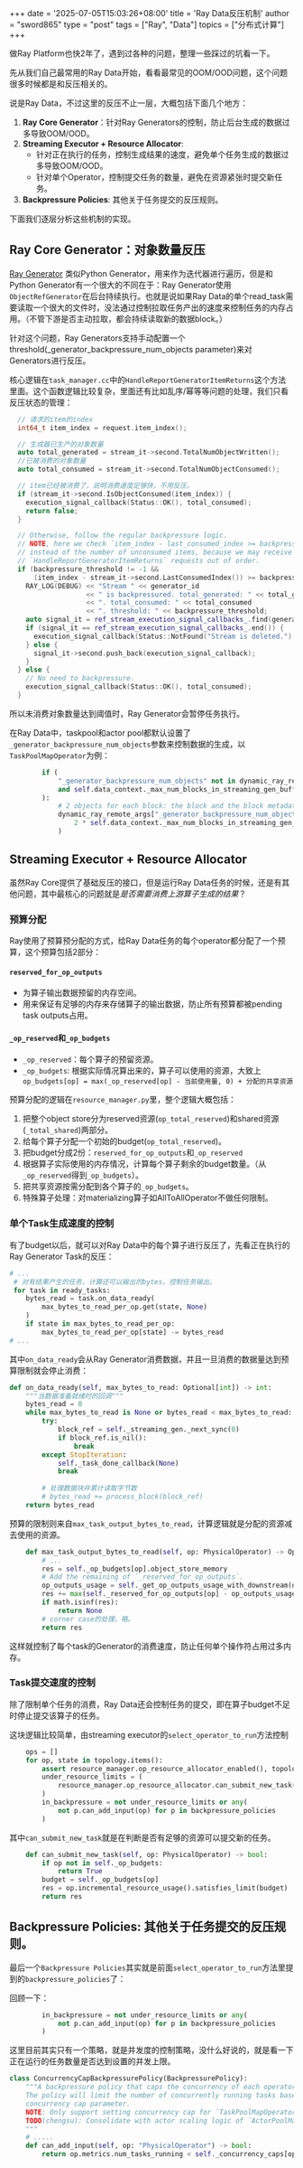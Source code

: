 +++
date = '2025-07-05T15:03:26+08:00'
title = 'Ray Data反压机制'
author = "sword865"
type = "post"
tags = ["Ray", "Data"]
topics = ["分布式计算"]
+++

做Ray Platform也快2年了，遇到过各种的问题，整理一些踩过的坑看一下。

先从我们自己最常用的Ray Data开始，看看最常见的OOM/OOD问题，这个问题很多时候都是和反压相关的。

说是Ray Data，不过这里的反压不止一层，大概包括下面几个地方：

1. **Ray Core Generator**：针对Ray Generators的控制，防止后台生成的数据过多导致OOM/OOD。
2. **Streaming Executor + Resource Allocator**:
    * 针对正在执行的任务，控制生成结果的速度，避免单个任务生成的数据过多导致OOM/OOD。
    * 针对单个Operator，控制提交任务的数量，避免在资源紧张时提交新任务。
3. **Backpressure Policies**: 其他关于任务提交的反压规则。

下面我们逐层分析这些机制的实现。

## Ray Core Generator：对象数量反压

[Ray Generator](https://docs.ray.io/en/latest/ray-core/ray-generator.html) 类似Python Generator，用来作为迭代器进行遍历，但是和Python Generator有一个很大的不同在于：Ray Generator使用`ObjectRefGenerator`在后台持续执行。也就是说如果Ray Data的单个read_task需要读取一个很大的文件时，没法通过控制拉取任务产出的速度来控制任务的内存占用。（不管下游是否主动拉取，都会持续读取新的数据block。）

针对这个问题，Ray Generators支持手动配置一个threshold(_generator_backpressure_num_objects parameter)来对Generators进行反压。

核心逻辑在`task_manager.cc`中的`HandleReportGeneratorItemReturns`这个方法里面。这个函数逻辑比较复杂，里面还有比如乱序/幂等等问题的处理，我们只看反压状态的管理：

```cpp
  // 请求的item的index
  int64_t item_index = request.item_index();

  // 生成器已生产的对象数量
  auto total_generated = stream_it->second.TotalNumObjectWritten();
  //已被消费的对象数量  
  auto total_consumed = stream_it->second.TotalNumObjectConsumed();

  // item已经被消费了，说明消费速度足够快，不用反压。
  if (stream_it->second.IsObjectConsumed(item_index)) {
    execution_signal_callback(Status::OK(), total_consumed);
    return false;
  }

  // Otherwise, follow the regular backpressure logic.
  // NOTE, here we check `item_index - last_consumed_index >= backpressure_threshold`,
  // instead of the number of unconsumed items, because we may receive the
  // `HandleReportGeneratorItemReturns` requests out of order.
  if (backpressure_threshold != -1 &&
      (item_index - stream_it->second.LastConsumedIndex()) >= backpressure_threshold) {
    RAY_LOG(DEBUG) << "Stream " << generator_id
                   << " is backpressured. total_generated: " << total_generated
                   << ". total_consumed: " << total_consumed
                   << ". threshold: " << backpressure_threshold;
    auto signal_it = ref_stream_execution_signal_callbacks_.find(generator_id);
    if (signal_it == ref_stream_execution_signal_callbacks_.end()) {
      execution_signal_callback(Status::NotFound("Stream is deleted."), -1);
    } else {
      signal_it->second.push_back(execution_signal_callback);
    }
  } else {
    // No need to backpressure.
    execution_signal_callback(Status::OK(), total_consumed);
  }
```

所以未消费对象数量达到阈值时，Ray Generator会暂停任务执行。

在Ray Data中，taskpool和actor pool都默认设置了`_generator_backpressure_num_objects`参数来控制数据的生成，以`TaskPoolMapOperator`为例：

```python
        if (
            "_generator_backpressure_num_objects" not in dynamic_ray_remote_args
            and self.data_context._max_num_blocks_in_streaming_gen_buffer is not None
        ):
            # 2 objects for each block: the block and the block metadata.
            dynamic_ray_remote_args["_generator_backpressure_num_objects"] = (
                2 * self.data_context._max_num_blocks_in_streaming_gen_buffer
            )
```

## Streaming Executor + Resource Allocator

虽然Ray Core提供了基础反压的接口，但是运行Ray Data任务的时候，还是有其他问题，其中最核心的问题就是*是否需要消费上游算子生成的结果*？

### 预算分配

Ray使用了预算预分配的方式，给Ray Data任务的每个operator都分配了一个预算，这个预算包括2部分：

#### `reserved_for_op_outputs`

* 为算子输出数据预留的内存空间。
* 用来保证有足够的内存来存储算子的输出数据，防止所有预算都被pending task outputs占用。

#### `_op_reserved`和`_op_budgets`

* `_op_reserved`：每个算子的预留资源。
* `_op_budgets`: 根据实际情况算出来的，算子可以使用的资源，大致上`op_budgets[op] = max(_op_reserved[op] - 当前使用量, 0) + 分配的共享资源`

预算分配的逻辑在`resource_manager.py`里，整个逻辑大概包括：
1. 把整个object store分为reserved资源(`op_total_reserved`)和shared资源(`_total_shared`)两部分。
2. 给每个算子分配一个初始的budget(`op_total_reserved`)。
3. 把budget分成2份：`reserved_for_op_outputs`和`_op_reserved`
4. 根据算子实际使用的内存情况，计算每个算子剩余的budget数量。（从`_op_reserved`得到`_op_budgets`）。
5. 把共享资源按需分配到各个算子的`_op_budgets`。
6. 特殊算子处理：对materializing算子如AllToAllOperator不做任何限制。

### 单个Task生成速度的控制

有了budget以后，就可以对Ray Data中的每个算子进行反压了，先看正在执行的Ray Generator Task的反压：

```python
# ...
 # 对有结果产生的任务，计算还可以输出的bytes，控制任务输出。
 for task in ready_tasks:
    bytes_read = task.on_data_ready(
        max_bytes_to_read_per_op.get(state, None)
    )
    if state in max_bytes_to_read_per_op:
        max_bytes_to_read_per_op[state] -= bytes_read
# ...
```

其中`on_data_ready`会从Ray Generator消费数据，并且一旦消费的数据量达到预算限制就会停止消费：

```python
def on_data_ready(self, max_bytes_to_read: Optional[int]) -> int:
    """当数据准备就绪时的回调"""
    bytes_read = 0
    while max_bytes_to_read is None or bytes_read < max_bytes_to_read:
        try:
            block_ref = self._streaming_gen._next_sync(0)
            if block_ref.is_nil():
                break
        except StopIteration:
            self._task_done_callback(None)
            break
        
        # 处理数据块并累计读取字节数
        # bytes_read += process_block(block_ref)
    return bytes_read
```

预算的限制则来自`max_task_output_bytes_to_read`，计算逻辑就是分配的资源减去使用的资源。

```python
    def max_task_output_bytes_to_read(self, op: PhysicalOperator) -> Optional[int]:
        # ...
        res = self._op_budgets[op].object_store_memory
        # Add the remaining of `_reserved_for_op_outputs`.
        op_outputs_usage = self._get_op_outputs_usage_with_downstream(op)
        res += max(self._reserved_for_op_outputs[op] - op_outputs_usage, 0)
        if math.isinf(res):
            return None
        # corner case的处理，略。        
        return res        

```

这样就控制了每个task的Generator的消费速度，防止任何单个操作符占用过多内存。

### Task提交速度的控制

除了限制单个任务的消费，Ray Data还会控制任务的提交，即在算子budget不足时停止提交该算子的任务。

这块逻辑比较简单，由streaming executor的`select_operator_to_run`方法控制

```python
    ops = []
    for op, state in topology.items():
        assert resource_manager.op_resource_allocator_enabled(), topology
        under_resource_limits = (
            resource_manager.op_resource_allocator.can_submit_new_task(op)
        )
        in_backpressure = not under_resource_limits or any(
            not p.can_add_input(op) for p in backpressure_policies
        )
```

其中`can_submit_new_task`就是在判断是否有足够的资源可以提交新的任务。

```python
    def can_submit_new_task(self, op: PhysicalOperator) -> bool:
        if op not in self._op_budgets:
            return True
        budget = self._op_budgets[op]
        res = op.incremental_resource_usage().satisfies_limit(budget)
        return res
```

## **Backpressure Policies**: 其他关于任务提交的反压规则。

最后一个`Backpressure Policies`其实就是前面`select_operator_to_run`方法里提到的`backpressure_policies`了：

回顾一下：

```python
        in_backpressure = not under_resource_limits or any(
            not p.can_add_input(op) for p in backpressure_policies
        )
```

这里目前其实只有一个策略，就是并发度的控制策略，没什么好说的，就是看一下正在运行的任务数量是否达到设置的并发上限。

```python
class ConcurrencyCapBackpressurePolicy(BackpressurePolicy):
    """A backpressure policy that caps the concurrency of each operator.
    The policy will limit the number of concurrently running tasks based on its
    concurrency cap parameter.
    NOTE: Only support setting concurrency cap for `TaskPoolMapOperator` for now.
    TODO(chengsu): Consolidate with actor scaling logic of `ActorPoolMapOperator`.
    """
    # .....
    def can_add_input(self, op: "PhysicalOperator") -> bool:
        return op.metrics.num_tasks_running < self._concurrency_caps[op]
```